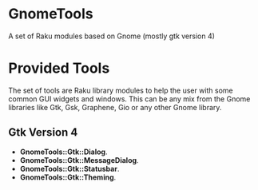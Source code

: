 # GnomeTools
A set of Raku modules based on Gnome (mostly gtk version 4)

# Provided Tools
The set of tools are Raku library modules to help the user with some common GUI widgets and windows. This can be any mix from the Gnome libraries like Gtk, Gsk, Graphene, Gio or any other Gnome library.

## Gtk Version 4

* **GnomeTools::Gtk::Dialog**.
* **GnomeTools::Gtk::MessageDialog**.
* **GnomeTools::Gtk::Statusbar**.
* **GnomeTools::Gtk::Theming**.
